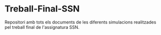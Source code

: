 # Treball-Final-SSN
Repositori amb tots els documents de les diferents simulacions realitzades pel treball final de l'assignatura SSN. 
